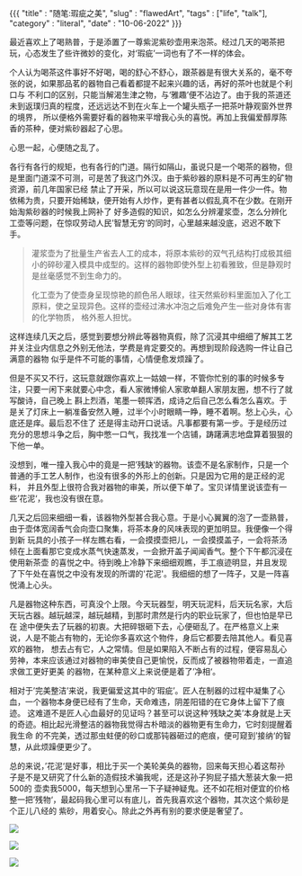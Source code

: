 {{{
    "title"    : "随笔:瑕疵之美",
    "slug"    : "flawedArt",
    "tags"     : ["life", "talk"],
    "category" : "literal",
    "date"     : "10-06-2022"
}}}

最近喜欢上了喝熟普，于是添置了一尊紫泥紫砂壶用来泡茶。经过几天的喝茶把玩，心态发生了些许微妙的变化，对‘瑕疵’一词也有了不一样的体会。

个人认为喝茶这件事好不好喝，喝的舒心不舒心，跟茶器是有很大关系的，毫不夸张的说，如果那品茗的器物自己看着都提不起来兴趣的话，再好的茶叶也就是个利口与
不利口的区别，只能当解渴生津之物，与‘雅趣’便不沾边了。由于我的茶道还未到返璞归真的程度，还远远达不到在火车上一个罐头瓶子一把茶叶静观窗外世界的境界，
所以便格外需要好看的器物来平增我心头的喜悦。再加上我偏爱醇厚陈香的茶种，便对紫砂器起了心思。

心思一起，心便随之乱了。

各行有各行的规矩，也有各行的门道。隔行如隔山，虽说只是一个喝茶的器物，但是里面门道深不可测，可是苦了我这门外汉。由于紫砂器的原料是不可再生的矿物资源，前几年国家已经
禁止了开采，所以可以说这玩意现在是用一件少一件。物依稀为贵，只要开始稀缺，便开始有人炒作，更有甚者以假乱真不在少数。在刚开始淘紫砂器的时候我上网补了
好多造假的知识，如怎么分辨灌浆壶，怎么分辨化工壶等问题，在惊叹劳动人民’智慧无穷‘的同时，心里越来越没底，迟迟不敢下手。
> 灌浆壶为了批量生产省去人工的成本，将原本紫砂的双气孔结构打成极其细小的碎砂灌入模具中成型的。这样的器物即使外型上初看雅致，但是静观时是丝毫感觉不到生命力的。
> 
> 化工壶为了使壶身呈现惊艳的颜色吊人眼球，往天然紫砂料里面加入了化工原料，使之呈现异色。这样的壶经过沸水冲泡之后难免产生一些对身体有害的化学物质，
> 格外惹人担忧。

这样连续几天之后，感觉到要想分辨此等器物真假，除了沉浸其中细细了解其工艺并关注业内信息之外别无他法，学费是肯定要交的。再想到现阶段选购一件让自己满意的器物
似乎是件不可能的事情，心情便愈发烦躁了。

但是不买又不行，这玩意就跟你喜欢上一姑娘一样，不管你忙别的事的时候多专注，只要一闲下来就要心中念，看人家微博偷人家歌单翻人家朋友圈，想不行了就写酸诗，自己晚上
斟上烈酒，笔墨一顿挥洒，成诗之后自己怎么看怎么喜欢。于是关了灯床上一躺准备安然入睡，过半个小时眼睛一睁，睡不着啊。愁上心头，心底还是痒。最后忍不住了
还是得主动开口说话。凡事都要有第一步。于是经历过充分的思想斗争之后，胸中憋一口气，我找准一个店铺，踌躇满志地盘算着狠狠的下他一单。

没想到，唯一撞入我心中的竟是一把’残缺‘的器物。该壶不是名家制作，只是一个普通的手工艺人制作，也没有很多的外形上的创新。只是因为它用的是正经的泥料，
并且外型上很符合我对器物的审美，所以便下单了。宝贝详情里说该壶有一些’花泥‘，我也没有很在意。

几天之后回来细细一看，该器物外型甚合我心意。于是小心翼翼的泡了一壶熟普，由于壶体宽阔香气会向壶口聚集，将茶本身的风味表现的更加明显。我便像一个得到新
玩具的小孩子一样左瞧右看，一会摸摸壶把儿，一会摸摸盖子，一会将茶汤倾在上面看那它变成水蒸气快速蒸发，一会掀开盖子闻闻香气。整个下午都沉浸在使用新茶壶
的喜悦之中。待到晚上冷静下来细细观瞧，手工痕迹明显，并且发现了下午处在喜悦之中没有发现的所谓的'花泥'。我细细的想了一阵子，又是一阵喜悦涌上心头。

凡是器物这种东西，可真没个上限。今天玩器型，明天玩泥料，后天玩名家，大后天玩古器。越玩越深，越玩越精，到那时肃然是行内的职业玩家了，但也怕是早已在
途中便失去了玩器的初衷。大把碎银砸下去，心便砸乱了。在严格意义上来说，人是不能占有物的，无论你多喜欢这个物件，身后它都要去陪其他人。看见喜欢的器物，
想去占有它，人之常情。但是如果陷入不断占有的过程，便容易乱心劳神，本来应该通过对器物的审美使自己更愉悦，反而成了被器物带着走，一直追求做工更好更美
的器物，在某种意义上来说便是着了’净相‘。

相对于’完美整洁’来说，我更偏爱这其中的‘瑕疵’。匠人在制器的过程中凝集了心血，一个器物本身便已经有了生命，天命难违，阴差阳错的在它身体上留下了痕迹。
这难道不是匠人心血最好的见证吗？甚至可以说这种‘残缺之美’本身就是上天的奇迹。相比起光滑整洁的器物我觉得古朴暗淡的器物更有生命力，它时刻提醒着我生命
的不完美，透过那虫蛀便的砂口或那钝器砸过的疤痕，便可窥到’接纳‘的智慧，从此烦躁便更少了。

总的来说，’花泥‘是好事，相比于买一个美轮美奂的器物，回来每天担心着这帮孙子是不是又研究了什么新的造假技术骗我呢，还是这孙子狗屁子插大葱装大象一把500的
壶卖我5000，每天想到心里吊一下子疑神疑鬼。还不如花相对便宜的价格整一把’残物‘，最起码我心里可以有底儿，首先我喜欢这个器物，其次这个紫砂是个正儿八经的
紫砂，用着安心。除此之外再有别的要求便是奢望了。


![](http://www.deepcode.site:9000/blog/tea-container-profile.jpg)

![](http://www.deepcode.site:9000/blog/tea-container-flaw.jpg)

![](http://www.deepcode.site:9000/blog/tea-space-profile.jpg)







